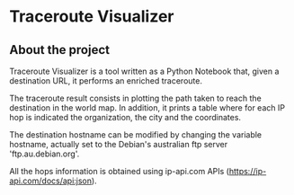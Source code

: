 # Traceroute Visualizer

## About the project
Traceroute Visualizer is a tool written as a Python Notebook that, given a destination URL, it performs an enriched traceroute.

The traceroute result consists in plotting the path taken to reach the destination in the world map.
In addition, it prints a table where for each IP hop is indicated the organization, the city and the coordinates.

The destination hostname can be modified by changing the variable hostname, actually set to the Debian's australian ftp server 'ftp.au.debian.org'.

All the hops information is obtained using ip-api.com APIs (https://ip-api.com/docs/api:json).

